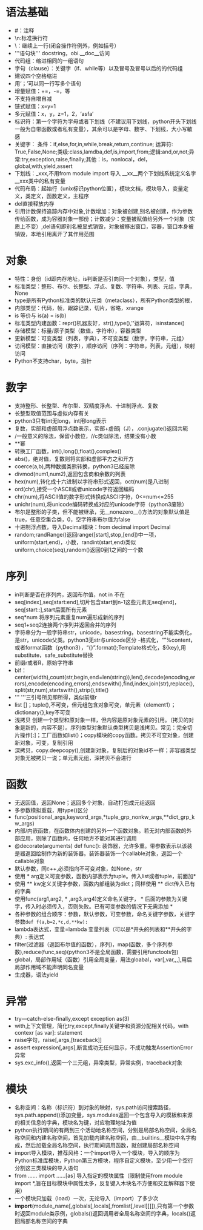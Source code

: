 

# 语法基础

  - #：注释<br>
  -  \n:标准换行符<br>
  -  \：继续上一行(闭合操作符例外，例如括号）<br>
  - '''语句块''' docstring，obi.__doc__访问<br>
  - 代码组：缩进相同的一组语句
  - 字句（clause）：关键字（if、while等）以及冒号及冒号以后的的代码组
  - 建议四个空格缩进
  - 用‘；’可以同一行写多个语句
  - 增量赋值：+=，-=，等
  - 不支持自增自减
  - 链式赋值：x=y=1
  - 多元赋值：x，y，z=1，2，‘asfa’
  - 标识符：第一个字符为字母或者下划线（不建议用下划线，python开头下划线一般为自带函数或者私有变量），其余可以是字母、数字、下划线，大小写敏感
  - 关键字： 条件：if,else,for,in,while,break,return,continue;
           运算符: True,False,None;类级:class,lamdba,def,is,import,from;逻辑:and,or,not;异常:try,exception,raise,finally;其他：is，nonlocal，del，global,with,yield,assert
  - 下划线：_xxx,不用from module import 导入
           __xx__两个下划线系统定义名字
           __xxx类中的私有变量
  - 代码布局：起始行（unix标识python位置），模块文档，模块导入，变量定义，类定义，函数定义，主程序
  - del直接释放内存
  - 引用计数保持追踪内存中对象,计数增加：对象被创建,别名被创建，作为参数传给函数，成为容器对象一部份；计数减少：变量被赋值给另外一个对象（实质上不变）,del语句即别名被显式销毁，对象被移出窗口，容器，窗口本身被销毁，本地引用离开了其作用范围

# 对象
 - 特性：身份（id即内存地址，is判断是否引向同一个对象），类型，值
 - 标准类型：整形、布尔、长整型、浮点、复数、字符串、列表、元组，字典，None
 - type是所有Python标准类的默认元类（metaclass），所有Python类型的根，
 - 内部类型：代码，帧，跟踪记录，切片，省略，xrange
 - is 等价与 is(a) = is(b)
 - 标准类型内建函数：repr()机器友好，str(),type(),''运算符，isinstance()
 - 存储模型：标量/原子类型（数值，字符串），容器类型
 - 更新模型：可变类型（列表，字典），不可变类型（数字，字符串，元组）
 - 访问模型：直接访问（数字），顺序访问（序列：字符串，列表，元组），映射访问
 - Python不支持char，byte，指针

# 数字

- 支持整形、长整型、布尔型、双精度浮点、十进制浮点、复数
- 长整型取值范围与虚拟内存有关
- python3只有int无long，int用long表示
- 复数，实部和虚部用浮点数表示，实部+虚部j（J），.conjugate()返回共轭
- /一般意义的除法，保留小数位，//c类似除法，结果没有小数
- **幂
- 转换工厂函数，int(),long(),float(),complex()
- abs()，绝对值，复数则将实部和虚部平方之和开方
- coerce(a,b),两种数据类熊转换，python3已经废除
- divmod(num1,num2),返回包含商和余数的列表
- hex(num),转化成十六进制以字符串形式返回，oct(num)是八进制
- ord(chr),接受一个ASCII或者unicode字符返回编码
- chr(num),将ASCII值的数字形式转换成ASCII字符，0<=num<=255
- unichr(num),将unicode编码转换成对应的unicode字符（python3废除）
- 布尔是整形的子类，但不能被继承，无__nonezero__()方法的对象默认值是true，任意空集合类，0，空字符串布尔值为false
- 十进制浮点数，导入Decimal模块：from decimal import Decimal
- random;randRange()返回range([start],stop,[end])中一项，uniform(start,end)，小数，randint(start,end)类似uniform,choice(seq),random()返回0到1之间的一个数

# 序列

- in判断是否在序列内，返回布尔值，not in 不在
- seq[index],seq[start:end],切片包含start到n-1这些元素无seq[end]，seq[start::],start后面所有元素
- seq*num 将序列元素重复num遍形成新的序列
- seq1+seq2连接两个序列并返回合并的序列
- 字符串分为一般字符串str，unicode，basestring，basestring不能实例化，是str，unicode父类。python3无str与unicode区分
-格式化，“”%content，或者format函数（python3），“{}”.format();Template格式化，${key},用substitute，safe_substitute替换
- 前缀r或者R，原始字符串
- bif：center(width),count(str,begin,end=len(string)),len(),decode(encoding,errors),encode(encoding,errors),endsewith(),find,index,join(str),replace(),split(str,num),startswith(),strip(),title()
- '''  '''三引号所见即所得，类似前缀r
- list []；tuple(),不可变，但元组包含对象可变，单元素（element1）；dictionary{},key不可变
- 浅拷贝 创建一个类型和原对象一样，但内容是原对象元素的引用。（拷贝的对象是新的，内容不是）。序列类型对象默认类型拷贝是浅拷贝。常见：完全切片操作[:]；工厂函数如list()；copy模块的copy函数。拷贝不可变对象，创建新对象，可变，复制引用
- 深拷贝，copy.deepcopy(),创建新对象，复制后的对象id不一样；非容器类型对象无被拷贝一说；单元素元组，深拷贝不会进行

# 函数
- 无返回值，返回None；返回多个对象，自动打包成元组返回
- 多参数模拟重载，用type()区分
- func(positional_args,keyword_args,*tuple_grp_nonkw_args,**dict_grp_kw_args)
- 内部/内嵌函数，在函数体内创建的另外一个函数对象。若无对内部函数的外部应用，则除了函数内，任何地方不能对其进行调用
- @decorate(arguments) def func(): 装饰器，允许多重。带参数表示以该装是器返回绘制作为新的装饰器。装饰器装饰一个callable对象，返回一个callable对象
- 默认参数，同c++,必须指向不可变对象，如None，str
- 使用 * arg定义可变参数，函数内部表示为tuple。传入list或者tuple，前面加*
- 使用 ** kw定义关键字参数，函数内部组装为dict；同样使用 ** dict传入已有的字典
- 使用func(arg1,arg2, * ,arg3,arg4)定义命名关键字， * 后面的参数为关键字，传入时必须传入，否则失败。已有可变参数的情况下无需添加 * 
- 各种参数的组合顺序：参数，默认参数，可变参数，命名关键字参数，关键字参数`def f(a,b=2,*c,d,**kw):`
- lambda表达式，变量=lambda 变量列表（可以是*开头的列表和**开头的字典）: 表达式
- filter(过滤器（返回布尔值的函数），序列)，map(函数，多个序列参数),reduce(func,seq)(python3不是全局函数，需要引用functools包)
- global，局部作用域（函数）引用全局变量，用法gloabal，var[,var,,,],用后局部作用域不能声明同名变量
- 生成器，语法yield

# 异常
- try—catch-else-finally,except exception as(3)
- with上下文管理，简化try,except,finally关键字和资源分配相关代码，with contexr [as var]: statement
- raise字句，raise[,args,[traceback]]
- assert expression[,args],断言成功无任何显示，不成功触发AssertionError异常
- sys.exc_info(),返回一个三元组，异常类型，异常实例，traceback对象

# 模块
- 名称空间：名称（标识符）到对象的映射，sys.path访问搜索路径，sys.path.append()添加变量，sys.modules返回一个包含导入的模板和来源的相关信息的字典，模块名为键，对应物理地址为值
- python执行期间的有两到三个活动地名称空间，分别是局部名称空间，全局名称空间和内建名称空间，首先加载内建名称空间，由__builtins__模块中名字构成，然后加载全局名称空间，执行期间调用函数，就创建局部名称空间
- import导入模块，推荐风格：一个import导入一个模块，导入的顺序为Python标准库模块，Python第三方模块，程序自定义模块，至少用一个空行分割这三类模块的导入语句
- from …… import ……[as] 导入指定的模块属性（限制使用from module import *,旨在目标模块中属性太多，反复键入木块名不方便和交互解释器下使用）
- 一个模块只加载（load）一次，无论导入（import）了多少次
-  __import__(module_name[,globals[,locals[,fromlist[,level]]]]),只有第一个参数时返回module类示例，globals()返回调用者全局名称空间的字典，locals()返回局部名称空间的字典